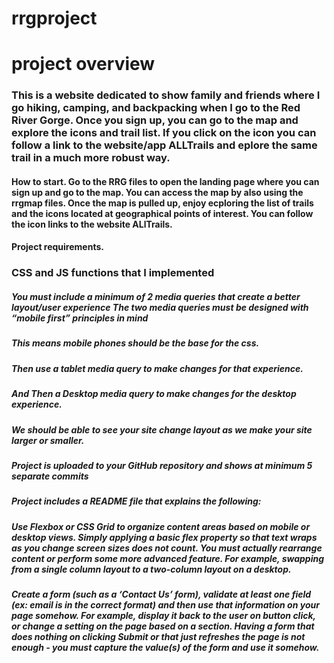 # rrgproject
# project overview
### This is a website dedicated to show family and friends where I go hiking, camping, and backpacking when I go to the Red River Gorge. Once you sign up, you can go to the map and explore the icons and trail list. If you click on the icon you can follow a link to the website/app ALLTrails and eplore the same trail in a much more robust way. 

#### How to start. Go to the RRG files to open the landing page where you can sign up and go to the map. You can access the map by also using the rrgmap files. Once the map is pulled up, enjoy ecploring the list of trails and the icons located at geographical points of interest. You can follow the icon links to the website ALlTrails. 

#### Project requirements. 
### CSS and JS functions that I implemented 

##### You must include a minimum of 2 media queries that create a better layout/user experience The two media queries must be designed with “mobile first” principles in mind
 ##### This means mobile phones should be the base for the css. 
##### Then use a tablet media query to make changes for that experience. 
##### And Then a Desktop media query to make changes for the desktop experience. 
##### We should be able to see your site change layout as we make your site larger or smaller.

##### Project is uploaded to your GitHub repository and shows at minimum 5 separate commits
##### Project includes a README file that explains the following:
##### Use Flexbox or CSS Grid to organize content areas based on mobile or desktop views. Simply applying a basic flex property so that text wraps as you change screen sizes does not count. You must actually rearrange content or perform some more advanced feature. For example, swapping from a single column layout to a two-column layout on a desktop.
##### Create a form (such as a ‘Contact Us’ form), validate at least one field (ex: email is in the correct format) and then use that information on your page somehow. For example, display it back to the user on button click, or change a setting on the page based on a section. Having a form that does nothing on clicking Submit or that just refreshes the page is not enough - you must capture the value(s) of the form and use it somehow.







